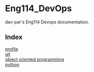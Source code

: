 # Eng114_DevOps
dav-par's Eng114 Devops documentation.  
## Index
[profile](Docs/profile_tips.md)  
[git](Docs/git_readme.md)  
[object oriented programming](Docs/oop.md)  
[python](Docs/python_readme.md)  



